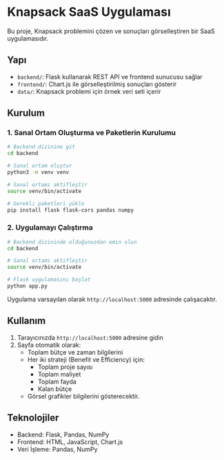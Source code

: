 # Knapsack SaaS Uygulaması

Bu proje, Knapsack problemini çözen ve sonuçları görselleştiren bir SaaS uygulamasıdır.

## Yapı
- `backend/`: Flask kullanarak REST API ve frontend sunucusu sağlar
- `frontend/`: Chart.js ile görselleştirilmiş sonuçları gösterir
- `data/`: Knapsack problemi için örnek veri seti içerir

## Kurulum

### 1. Sanal Ortam Oluşturma ve Paketlerin Kurulumu
```bash
# Backend dizinine git
cd backend

# Sanal ortam oluştur
python3 -m venv venv

# Sanal ortamı aktifleştir
source venv/bin/activate

# Gerekli paketleri yükle
pip install flask flask-cors pandas numpy
```

### 2. Uygulamayı Çalıştırma
```bash
# Backend dizininde olduğunuzdan emin olun
cd backend

# Sanal ortamı aktifleştir
source venv/bin/activate

# Flask uygulamasını başlat
python app.py
```

Uygulama varsayılan olarak `http://localhost:5000` adresinde çalışacaktır.

## Kullanım
1. Tarayıcınızda `http://localhost:5000` adresine gidin
2. Sayfa otomatik olarak:
   - Toplam bütçe ve zaman bilgilerini
   - Her iki strateji (Benefit ve Efficiency) için:
     - Toplam proje sayısı
     - Toplam maliyet
     - Toplam fayda
     - Kalan bütçe
   - Görsel grafikler
   bilgilerini gösterecektir.

## Teknolojiler
- Backend: Flask, Pandas, NumPy
- Frontend: HTML, JavaScript, Chart.js
- Veri İşleme: Pandas, NumPy
